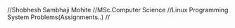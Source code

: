 //Shobhesh Sambhaji Mohite
//MSc.Computer Science
//Linux Programming System Problems(Assignments..)
//
